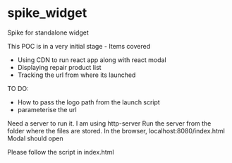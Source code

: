 # spike_widget
Spike for standalone widget

This POC is in a very initial stage -
Items covered 
- Using CDN to run react app along with react modal
- Displaying repair product list
- Tracking the url from where its launched

TO DO:
- How to pass the logo path from the launch script
- parameterise the url


Need a server to run it. I am using http-server
Run the server from the folder where the files are stored. 
In the browser, localhost:8080/index.html
Modal should open

Please follow the script in index.html


